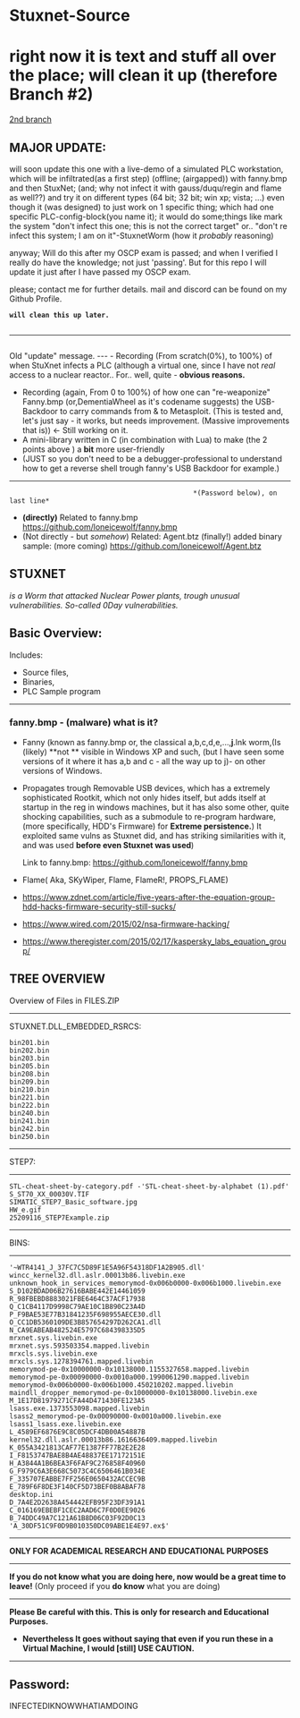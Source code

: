 # Stuxnet-Source


# right now it is text and stuff all over the place; will clean it up (therefore Branch #2)
[2nd branch](https://github.com/loneicewolf/Stuxnet-Source/tree/2022_clean)



## MAJOR UPDATE: 
will soon update this one with a live-demo of a simulated PLC workstation, which will be infiltrated(as a first step) (offline; (airgapped)) with fanny.bmp and then StuxNet; (and; why not infect it with gauss/duqu/regin and flame as well??) and try it on different types (64 bit; 32 bit; win xp; vista; ...)
even though it (was designed) to just work on 1 specific thing; which had one specific PLC-config-block(you name it); it would do some;things like mark the system "don't infect this one; this is not the correct target" or.. "don't re infect this system; I am on it"-StuxnetWorm (how it *probably* reasoning)

anyway; Will do this after my OSCP exam is passed;
and when I verified I really do have the knowledge; not just 'passing'. But for this repo I will update it just after I have passed my OSCP exam.

please; contact me for further details. mail and discord can be found on my Github Profile.


**`will clean this up later.`**

```

```
-------------------------

```

```

Old "update" message.
--- - Recording (From scratch(0%), to 100%) of when StuXnet infects a PLC (although a virtual one, since I have not *real* access to a nuclear reactor.. For.. well, quite - **obvious reasons.**
 - Recording (again, From 0 to 100%)  of how one can "re-weaponize" Fanny.bmp (or,DementiaWheel as it's codename suggests) the USB-Backdoor to carry commands from & to Metasploit. (This is tested and, let's just say - it works, but needs improvement. (Massive improvements that is)) <- Still working on it.
 - A mini-library written in C (in combination with Lua) to make (the 2 points above ) a **bit** more user-friendly 
 -    (JUST so you don't need to be a debugger-professional to understand how to get a reverse shell trough fanny's USB Backdoor for example.)
---



                                                  *(Password below), on last line*

- **(directly)** Related to fanny.bmp https://github.com/loneicewolf/fanny.bmp
- (Not directly - but *somehow*) Related: Agent.btz (finally!) added binary sample:  (more coming) https://github.com/loneicewolf/Agent.btz

## STUXNET
*is a Worm that attacked Nuclear Power plants, trough unusual vulnerabilities. So-called 0Day vulnerabilities.*

## Basic Overview:

Includes:
- Source files,
- Binaries,
- PLC Sample program

---

### fanny.bmp - (malware) what is it?
- Fanny (known as fanny.bmp or, the classical a,b,c,d,e,...,__j__.lnk worm,(Is (likely) **not ** visible in Windows XP and such, (but I have seen some versions of it where it has a,b and c - all the way up to j)- on other versions of Windows.  

- Propagates trough Removable USB devices, which has a extremely sophisticated Rootkit, which not only hides itself, but adds itself at startup in the reg in windows machines, but it has also some other, quite shocking capabilities, such as a submodule to re-program hardware, (more specifically, HDD's Firmware) for **Extreme persistence.**)
   It exploited same vulns as Stuxnet did, and has striking similarities with it, and was used **before even Stuxnet was used**)
   
   Link to fanny.bmp: https://github.com/loneicewolf/fanny.bmp
  
- Flame( Aka, SKyWiper, Flame, FlameR!, PROPS_FLAME)
- https://www.zdnet.com/article/five-years-after-the-equation-group-hdd-hacks-firmware-security-still-sucks/
- https://www.wired.com/2015/02/nsa-firmware-hacking/
- https://www.theregister.com/2015/02/17/kaspersky_labs_equation_group/

## TREE OVERVIEW  ###
Overview of Files in FILES.ZIP

---


STUXNET.DLL_EMBEDDED_RSRCS:

    bin201.bin
    bin202.bin
    bin203.bin
    bin205.bin
    bin208.bin
    bin209.bin
    bin210.bin
    bin221.bin
    bin222.bin
    bin240.bin
    bin241.bin
    bin242.bin
    bin250.bin

---


STEP7:

---


    STL-cheat-sheet-by-category.pdf -'STL-cheat-sheet-by-alphabet (1).pdf'
    S_ST70_XX_00030V.TIF
    SIMATIC_STEP7_Basic_software.jpg
    HW_e.gif
    25209116_STEP7Example.zip

---


BINS:

---


    '~WTR4141_J_37FC7C5D89F1E5A96F54318DF1A2B905.dll'
    wincc_kernel32.dll.aslr.00013b86.livebin.exe
    unknown_hook_in_services_memorymod-0x006b0000-0x006b1000.livebin.exe
    S_D102BDAD06B27616BABE442E14461059
    R_98FBEBD8883021FBE6464C37ACF17938
    Q_C1CB4117D9998C79AE10C1B890C23A4D
    P_F9BAE53E77B31841235F698955AECE30.dll
    O_CC1DB5360109DE3B857654297D262CA1.dll
    N_CA9EABEAB482524E5797C684398335D5
    mrxnet.sys.livebin.exe
    mrxnet.sys.593503354.mapped.livebin
    mrxcls.sys.livebin.exe
    mrxcls.sys.1278394761.mapped.livebin
    memorymod-pe-0x10000000-0x10138000.1155327658.mapped.livebin
    memorymod-pe-0x00090000-0x0010a000.1990061290.mapped.livebin
    memorymod-0x006b0000-0x006b1000.450210202.mapped.livebin
    maindll_dropper_memorymod-pe-0x10000000-0x10138000.livebin.exe
    M_1E17D81979271CFA44D471430FE123A5
    lsass.exe.1373553098.mapped.livebin
    lsass2_memorymod-pe-0x00090000-0x0010a000.livebin.exe
    lsass1_lsass.exe.livebin.exe
    L_4589EF6876E9C8C05DCF4DB00A54887B
    kernel32.dll.aslr.00013b86.1616636409.mapped.livebin
    K_055A3421813CAF77E1387FF77B2E2E28
    I_F8153747BAE8B4AE48837EE17172151E
    H_A3844A1B6BEA3F6FAF9C276858F40960
    G_F979C6A3E668C5073C4C6506461B034E
    F_335707EABBE7FF256E0650432ACCEC9B
    E_789F6F8DE3F140CF5D73BEF0B8ABAF78
    desktop.ini
    D_7A4E2D2638A454442EFB95F23DF391A1
    C_016169EBEBF1CEC2AAD6C7F0D0EE9026
    B_74DDC49A7C121A61B8D06C03F92D0C13
    'A_30DF51C9F0D9B010350DC09ABE1E4E97.ex$'


---



**ONLY FOR ACADEMICAL RESEARCH AND EDUCATIONAL PURPOSES**


-----------------------------------------

**If you do not know what you are doing here, now would be a great time to leave!**
(Only proceed if you **do know** what you are doing)

---



**Please Be careful with this. This is only for research and Educational Purposes.**
- **Nevertheless It goes without saying that even if you run these in a Virtual Machine, I would [still] USE CAUTION.**

---

## Password:
INFECTEDIKNOWWHATIAMDOING
